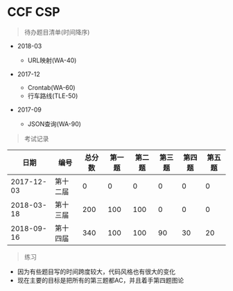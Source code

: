 # CCF CSP

> 待办题目清单(时间降序)
- 2018-03 
  - URL映射(WA-40)

- 2017-12
  - Crontab(WA-60)
  - 行车路线(TLE-50)

- 2017-09
    - JSON查询(WA-90)

  

> 考试记录

| 日期       | 编号     | 总分数 | 第一题 | 第二题 | 第三题 | 第四题 | 第五题 |
| ---------- | -------- | ------ | ------ | ------ | ------ | ------ | ------ |
| 2017-12-03 | 第十二届 | 0      | 0      | 0      | 0      | 0      | 0      |
| 2018-03-18 | 第十三届 | 200    | 100    | 100    | 0      | 0      | 0      |
| 2018-09-16 | 第十四届 | 340    | 100    | 100    | 90     | 30     | 20     |

> 练习

- 因为有些题目写的时间跨度较大，代码风格也有很大的变化
- 现在主要的目标是把所有的第三题都AC，并且着手第四题图论